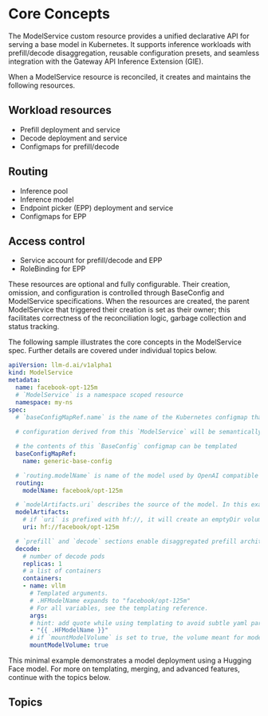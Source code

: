# Core Concepts

The ModelService custom resource provides a unified declarative API for serving a base model in Kubernetes. It supports inference workloads with prefill/decode disaggregation, reusable configuration presets, and seamless integration with the Gateway API Inference Extension (GIE).

When a ModelService resource is reconciled, it creates and maintains the following resources.

## Workload resources

* Prefill deployment and service
* Decode deployment and service
* Configmaps for prefill/decode

## Routing

* Inference pool
* Inference model
* Endpoint picker (EPP) deployment and service 
* Configmaps for EPP

## Access control

* Service account for prefill/decode and EPP
* RoleBinding for EPP

These resources are optional and fully configurable. Their creation, omission, and configuration is controlled through BaseConfig and ModelService specifications. When the resources are created, the parent ModelService that triggered their creation is set as their owner; this facilitates correctness of the reconciliation logic, garbage collection and status tracking.

The following sample illustrates the core concepts in the ModelService spec. Further details are covered under individual topics below.

```yaml
apiVersion: llm-d.ai/v1alpha1
kind: ModelService
metadata:
  name: facebook-opt-125m
  # `ModelService` is a namespace scoped resource
  namespace: my-ns
spec:
  # `baseConfigMapRef.name` is the name of the Kubernetes configmap that provides default configurations for the resources spawned by this `ModelService`. 
  
  # configuration derived from this `ModelService` will be semantically merged with the contents of the referenced `BaseConfig` to produce the final resource configuration. This allows model owners to override platform defaults only when necessary.

  # the contents of this `BaseConfig` configmap can be templated
  baseConfigMapRef:
    name: generic-base-config

  # `routing.modelName` is name of the model used by OpenAI compatible inference clients in their queries.
  routing:
    modelName: facebook/opt-125m

  # `modelArtifacts.uri` describes the source of the model. In this example, it is sourced from Hugging Face (as indicated by the hf:// prefix in the URI), the owner of the Hugging Face repo is `facebook`, and the model ID within is `opt-125m`.
  modelArtifacts:
    # if `uri` is prefixed with hf://, it will create an emptyDir volume in prefill/decode pods, that can be mounted by the model serving container in the pod.
    uri: hf://facebook/opt-125m

  # `prefill` and `decode` sections enable disaggregated prefill architecture for model serving; these sections are optional.
  decode:
    # number of decode pods
    replicas: 1
    # a list of containers
    containers:
    - name: vllm
      # Templated arguments.
      # .HFModelName expands to "facebook/opt-125m"
      # For all variables, see the templating reference.
      args:
      # hint: add quote while using templating to avoid subtle yaml parsing issues
      - "{{ .HFModelName }}"
      # if `mountModelVolume` is set to true, the volume meant for model storage will be mounted by this container; in this example, this will be an emptyDir volume into which this container will download the model from Hugging Face.
      mountModelVolume: true
```

This minimal example demonstrates a model deployment using a Hugging Face model. For more on templating, merging, and advanced features, continue with the topics below.

## Topics

